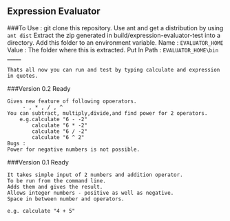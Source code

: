 Expression Evaluator
--------------------
###To Use :
    git clone this repository.
    Use ant and get a distribution by using
        `ant dist`
    Extract the zip generated in build/expression-evaluator-test into a directory.
    Add this folder to an environment variable.
             Name : `EVALUATOR_HOME`
             Value : The folder where this is extracted.
             Put In Path : `EVALUATOR_HOME\bin`
        _____

    Thats all now you can run and test by typing calculate and expression in quotes.

###Version 0.2 Ready

    Gives new feature of following opoerators.
         - , * , / , ^
    You can subtract, multiply,divide,and find power for 2 operators.
        e.g.calculate "6 - -2"
            calculate "6 * -2"
            calculate "6 / -2"
            calculate "6 ^ 2"
    Bugs :
    Power for negative numbers is not possible.

###Version 0.1 Ready

    It takes simple input of 2 numbers and addition operator.
    To be run from the command line.
    Adds them and gives the result.
    Allows integer numbers - positive as well as negative.
    Space in between number and operators.
    
    e.g. calculate "4 + 5"



